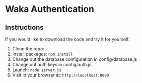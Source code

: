 # Waka Authentication


## Instructions

If you would like to download the code and try it for yourself:

1. Clone the repo: 
2. Install packages: `npm install`
3. Change out the database configuration in config/database.js
4. Change out auth keys in config/auth.js
5. Launch: `node server.js`
6. Visit in your browser at: `http://localhost:8080`

